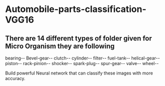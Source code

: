 # Automobile-parts-classification-VGG16

## There are 14 different types of folder given for Micro Organism they are following
bearing--
Bevel-gear--
clutch--
cylinder--
filter--
fuel-tank--
helical-gear--
piston--
rack-pinion--
shocker--
spark-plug--
spur-gear--
valve--
wheel--

Build powerful Neural network that can classify these images with more accuracy.
